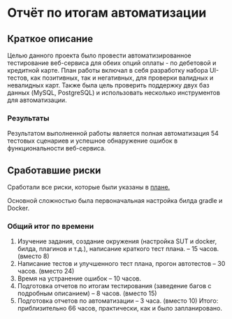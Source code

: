 # Отчёт по итогам автоматизации
## Краткое описание
Целью данного проекта было провести автоматизированное тестирование веб-сервиса для обеих опций оплаты - по дебетовой и кредитной карте. План работы включал в себя разработку набора UI-тестов, как позитивных, так и негативных, для проверки валидных и невалидных карт. Также была цель проверить поддержку двух баз данных (MySQL, PostgreSQL) и использовать несколько инструментов для автоматизации.
### Результаты
Результатом выполненной работы является полная автоматизация 54 тестовых сценариев и успешное обнаружение ошибок в функциональности веб-сервиса.
## Сработавшие риски
Сработали все риски, которые были указаны в [плане.](https://github.com/BykovPavel/Diploma/issues)

Основной сложностью была первоначальная настройка билда gradle и Docker.
### Общий итог по времени
1.	Изучение задания, создание окружения (настройка SUT и docker, билда, плагинов и т.д.), написание краткого тест плана. – 15 часов. (вместо 8)
2.	Написание тестов и улучшенного тест плана, прогон автотестов – 30 часов. (вместо 24)
3.	Время на устранение ошибок – 10 часов.
4.	Подготовка отчетов по итогам тестирования (заведение багов с подробным описанием) – 8 часов. (вместо 15)
5.	Подготовка отчетов по автоматизации – 3 часа. (вместо 10)
Итого: приблизительно 66 часов, практически, как и было запланировано.
